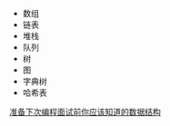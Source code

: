 - 数组
- 链表
- 堆栈
- 队列
- 树
- 图
- 字典树
- 哈希表


[准备下次编程面试前你应该知道的数据结构](https://www.jianshu.com/p/f0ee3c8456fd)


